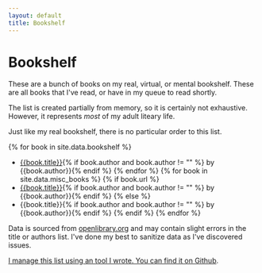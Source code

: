 ```yaml
---
layout: default
title: Bookshelf
---
```


Bookshelf
===

These are a bunch of books on my real, virtual, or mental bookshelf. These are all books that I've read, or have in my queue to read shortly. 

The list is created partially from memory, so it is certainly not exhaustive. However, it represents _most_ of my adult liteary life. 

Just like my real bookshelf, there is no particular order to this list.

{% for book in site.data.bookshelf %}
* [{{book.title}}]({{book.url}}){% if book.author and book.author != "" %} by {{book.author}}{% endif %}
{% endfor %}
{% for book in site.data.misc_books %}
{% if book.url %}
* [{{book.title}}]({{book.url}}){% if book.author and book.author != ""  %} by {{book.author}}{% endif %}
{% else %}
* {{book.title}}{% if book.author and book.author != "" %} by {{book.author}}{% endif %}
{% endif %}
{% endfor %}

Data is sourced from [openlibrary.org](https://openlibrary.org) and may contain slight errors in the title or authors list. I've done my best to sanitize data as I've discovered issues. 

[I manage this list using an tool I wrote. You can find it on Github](https://github.com/ajrudzitis/addlib). 